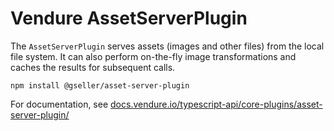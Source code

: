 # Vendure AssetServerPlugin

The `AssetServerPlugin` serves assets (images and other files) from the local file system. It can also perform on-the-fly image transformations and caches the results for subsequent calls.

`npm install @gseller/asset-server-plugin`

For documentation, see [docs.vendure.io/typescript-api/core-plugins/asset-server-plugin/](https://docs.vendure.io/typescript-api/core-plugins/asset-server-plugin/)
